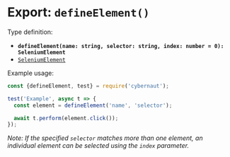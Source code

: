 # Export: `defineElement()`

Type definition:

* **`defineElement(name: string, selector: string, index: number = 0): SeleniumElement`**
* [`SeleniumElement`](../interfaces/selenium-element.md)

Example usage:

```js
const {defineElement, test} = require('cybernaut');

test('Example', async t => {
  const element = defineElement('name', 'selector');

  await t.perform(element.click());
});
```

*Note: If the specified `selector` matches more than one element, an individual element can be selected using the `index` parameter.*
